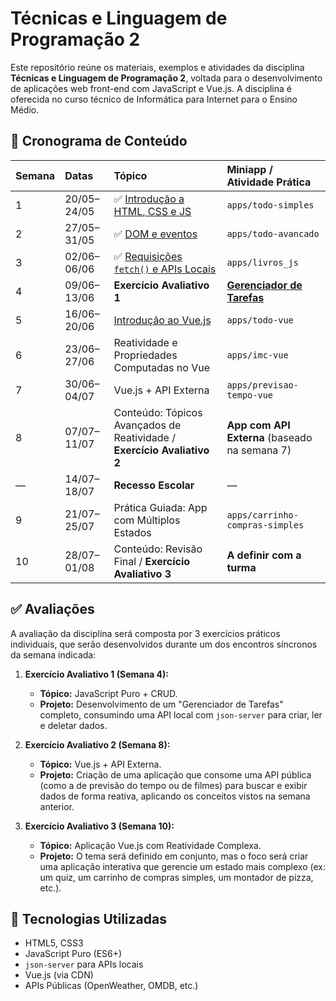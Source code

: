 # Técnicas e Linguagem de Programação 2

Este repositório reúne os materiais, exemplos e atividades da disciplina **Técnicas e Linguagem de Programação 2**, voltada para o desenvolvimento de aplicações web front-end com JavaScript e Vue.js. A disciplina é oferecida no curso técnico de Informática para Internet para o Ensino Médio.

## 📅 Cronograma de Conteúdo

| Semana | Datas         | Tópico                                                                  | Miniapp / Atividade Prática                   |
| :----- | :------------ |:------------------------------------------------------------------------|:----------------------------------------------|
| 1      | 20/05–24/05   | ✅ [Introdução a HTML, CSS e JS](conteudos/intro_html_css_js.md)         | `apps/todo-simples`                           |
| 2      | 27/05–31/05   | ✅ [DOM e eventos](conteudos/dom.md)                                     | `apps/todo-avancado`                          |
| 3      | 02/06–06/06   | ✅ [Requisições `fetch()` e APIs Locais](conteudos/fetch.md)             | `apps/livros_js`                              |
| 4      | 09/06–13/06   | **Exercício Avaliativo 1**                                              | [**Gerenciador de Tarefas**](exercicios/exercicio_1.md)                |
| 5      | 16/06–20/06   | [Introdução ao Vue.js](conteudos/vue_intro.md)                          | `apps/todo-vue`                               |
| 6      | 23/06–27/06   | Reatividade e Propriedades Computadas no Vue                            | `apps/imc-vue`                                |
| 7      | 30/06–04/07   | Vue.js + API Externa                                                    | `apps/previsao-tempo-vue`                     |
| 8      | 07/07–11/07   | Conteúdo: Tópicos Avançados de Reatividade / **Exercício Avaliativo 2** | **App com API Externa** (baseado na semana 7) |
| —      | 14/07–18/07   | **Recesso Escolar**                                                     | —                                             |
| 9      | 21/07–25/07   | Prática Guiada: App com Múltiplos Estados                               | `apps/carrinho-compras-simples`               |
| 10     | 28/07–01/08   | Conteúdo: Revisão Final / **Exercício Avaliativo 3**                    | **A definir com a turma**                     |

## ✅ Avaliações

A avaliação da disciplina será composta por 3 exercícios práticos individuais, que serão desenvolvidos durante um dos encontros síncronos da semana indicada:

1.  **Exercício Avaliativo 1 (Semana 4):**
    * **Tópico:** JavaScript Puro + CRUD.
    * **Projeto:** Desenvolvimento de um "Gerenciador de Tarefas" completo, consumindo uma API local com `json-server` para criar, ler e deletar dados.

2.  **Exercício Avaliativo 2 (Semana 8):**
    * **Tópico:** Vue.js + API Externa.
    * **Projeto:** Criação de uma aplicação que consome uma API pública (como a de previsão do tempo ou de filmes) para buscar e exibir dados de forma reativa, aplicando os conceitos vistos na semana anterior.

3.  **Exercício Avaliativo 3 (Semana 10):**
    * **Tópico:** Aplicação Vue.js com Reatividade Complexa.
    * **Projeto:** O tema será definido em conjunto, mas o foco será criar uma aplicação interativa que gerencie um estado mais complexo (ex: um quiz, um carrinho de compras simples, um montador de pizza, etc.).

## 🚀 Tecnologias Utilizadas

-   HTML5, CSS3
-   JavaScript Puro (ES6+)
-   `json-server` para APIs locais
-   Vue.js (via CDN)
-   APIs Públicas (OpenWeather, OMDB, etc.)